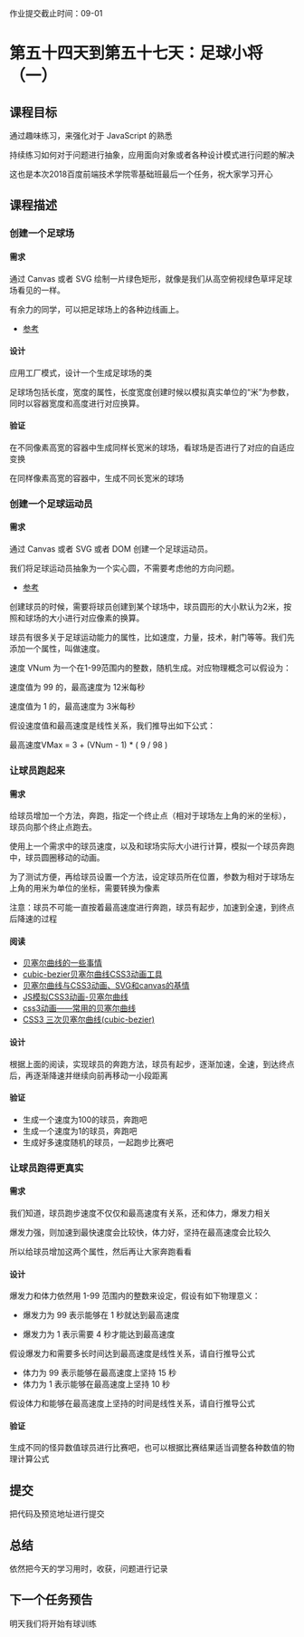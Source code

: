作业提交截止时间：09-01

# 第五十四天到第五十七天：足球小将（一）

## 课程目标

通过趣味练习，来强化对于 JavaScript 的熟悉

持续练习如何对于问题进行抽象，应用面向对象或者各种设计模式进行问题的解决

这也是本次2018百度前端技术学院零基础班最后一个任务，祝大家学习开心

## 课程描述

### 创建一个足球场

#### 需求

通过 Canvas 或者 SVG 绘制一片绿色矩形，就像是我们从高空俯视绿色草坪足球场看见的一样。

有余力的同学，可以把足球场上的各种边线画上。

  * [参考](https://image.baidu.com/search/detail?ct=503316480&z=0&ipn=d&word=%E8%B6%B3%E7%90%83%E5%9C%BA&step_word=&hs=0&pn=2&spn=0&di=70641707510&pi=0&rn=1&tn=baiduimagedetail&is=0%2C0&istype=0&ie=utf-8&oe=utf-8&in=&cl=2&lm=-1&st=undefined&cs=3865618983%2C4211764257&os=286568621%2C3186366968&simid=0%2C0&adpicid=0&lpn=0&ln=1980&fr=&fmq=1529244168457_R&fm=&ic=undefined&s=undefined&se=&sme=&tab=0&width=undefined&height=undefined&face=undefined&ist=&jit=&cg=&bdtype=0&oriquery=&objurl=http%3A%2F%2Fpic.58pic.com%2F58pic%2F15%2F59%2F36%2F52g58PICBNp_1024.png&fromurl=ippr_z2C%24qAzdH3FAzdH3Fooo_z%26e3Bcbrtv_z%26e3Bv54AzdH3Ff7vwtAzdH3F8cclnmcd_z%26e3Bip4s&gsm=0&rpstart=0&rpnum=0&islist=&querylist=)

#### 设计

应用工厂模式，设计一个生成足球场的类

足球场包括长度，宽度的属性，长度宽度创建时候以模拟真实单位的“米”为参数，同时以容器宽度和高度进行对应换算。

#### 验证

在不同像素高宽的容器中生成同样长宽米的球场，看球场是否进行了对应的自适应变换

在同样像素高宽的容器中，生成不同长宽米的球场

### 创建一个足球运动员

#### 需求

通过 Canvas 或者 SVG 或者 DOM 创建一个足球运动员。

我们将足球运动员抽象为一个实心圆，不需要考虑他的方向问题。

  * [参考](https://image.baidu.com/search/detail?ct=503316480&z=0&ipn=d&word=%E5%86%A0%E5%86%9B%E8%B6%B3%E7%90%83%E7%BB%8F%E7%90%86&step_word=&hs=0&pn=12&spn=0&di=207025992250&pi=0&rn=1&tn=baiduimagedetail&is=0%2C0&istype=2&ie=utf-8&oe=utf-8&in=&cl=2&lm=-1&st=-1&cs=4023482802%2C640930609&os=2504155838%2C454844919&simid=0%2C0&adpicid=0&lpn=0&ln=1920&fr=&fmq=1529244507458_R&fm=result&ic=0&s=undefined&se=&sme=&tab=0&width=&height=&face=undefined&ist=&jit=&cg=&bdtype=0&oriquery=&objurl=http%3A%2F%2Fg.hiphotos.baidu.com%2Fbaike%2Fc0%3Dbaike60%2C5%2C5%2C60%2C20%3Bt%3Dgif%2Fsign%3D6bb7559fd539b60059c307e588395e4f%2F0824ab18972bd4074b8385817b899e510fb30901.jpg&fromurl=ippr_z2C%24qAzdH3FAzdH3Fkwthj_z%26e3Bkwt17_z%26e3Bv54AzdH3FetjoAzdH3Fca8l9_z%26e3Bip4d&gsm=0&rpstart=0&rpnum=0&islist=&querylist=)

创建球员的时候，需要将球员创建到某个球场中，球员圆形的大小默认为2米，按照和球场的大小进行对应像素的换算。

球员有很多关于足球运动能力的属性，比如速度，力量，技术，射门等等。我们先添加一个属性，叫做速度。

速度 VNum 为一个在1-99范围内的整数，随机生成。对应物理概念可以假设为：

速度值为 99 的，最高速度为 12米每秒

速度值为 1 的，最高速度为 3米每秒

假设速度值和最高速度是线性关系，我们推导出如下公式：

最高速度VMax = 3 + (VNum - 1) * ( 9 / 98 )

### 让球员跑起来

#### 需求

给球员增加一个方法，奔跑，指定一个终止点（相对于球场左上角的米的坐标），球员向那个终止点跑去。

使用上一个需求中的球员速度，以及和球场实际大小进行计算，模拟一个球员奔跑中，球员圆圈移动的动画。

为了测试方便，再给球员设置一个方法，设定球员所在位置，参数为相对于球场左上角的用米为单位的坐标，需要转换为像素

注意：球员不可能一直按着最高速度进行奔跑，球员有起步，加速到全速，到终点后降速的过程

#### 阅读

  * [贝塞尔曲线的一些事情](https://www.w3cplus.com/animation/mathematical-intuition-behind-bezier-curves.html)
  * [cubic-bezier贝塞尔曲线CSS3动画工具](https://blog.csdn.net/qq_25600055/article/details/51045163)
  * [贝塞尔曲线与CSS3动画、SVG和canvas的基情](https://www.zhangxinxu.com/wordpress/2013/08/%E8%B4%9D%E5%A1%9E%E5%B0%94%E6%9B%B2%E7%BA%BF-cubic-bezier-css3%E5%8A%A8%E7%94%BB-svg-canvas/)
  * [JS模拟CSS3动画-贝塞尔曲线](https://www.cnblogs.com/yanan-boke/p/8875571.html)
  * [css3动画——常用的贝塞尔曲线](https://www.cnblogs.com/yansi/p/4012038.html)
  * [CSS3 三次贝塞尔曲线(cubic-bezier)](https://blog.csdn.net/zhaozjc112/article/details/52909172)

#### 设计

根据上面的阅读，实现球员的奔跑方法，球员有起步，逐渐加速，全速，到达终点后，再逐渐降速并继续向前再移动一小段距离

#### 验证

  * 生成一个速度为100的球员，奔跑吧
  * 生成一个速度为1的球员，奔跑吧
  * 生成好多速度随机的球员，一起跑步比赛吧

### 让球员跑得更真实

#### 需求

我们知道，球员跑步速度不仅仅和最高速度有关系，还和体力，爆发力相关

爆发力强，则加速到最快速度会比较快，体力好，坚持在最高速度会比较久

所以给球员增加这两个属性，然后再让大家奔跑看看

#### 设计

爆发力和体力依然用 1-99 范围内的整数来设定，假设有如下物理意义：

  * 爆发力为 99 表示能够在 1 秒就达到最高速度

  * 爆发力为 1 表示需要 4 秒才能达到最高速度

假设爆发力和需要多长时间达到最高速度是线性关系，请自行推导公式

  * 体力为 99 表示能够在最高速度上坚持 15 秒
  * 体力为 1 表示能够在最高速度上坚持 10 秒

假设体力和能够在最高速度上坚持的时间是线性关系，请自行推导公式

#### 验证

生成不同的怪异数值球员进行比赛吧，也可以根据比赛结果适当调整各种数值的物理计算公式

## 提交

把代码及预览地址进行提交

## 总结

依然把今天的学习用时，收获，问题进行记录

## 下一个任务预告

明天我们将开始有球训练

